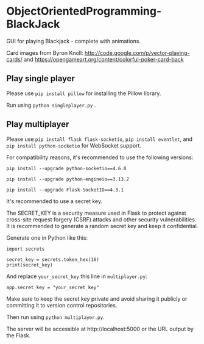 # ObjectOrientedProgramming-BlackJack

GUI for playing Blackjack - complete with animations.

Card images from Byron Knoll: http://code.google.com/p/vector-playing-cards/ and https://opengameart.org/content/colorful-poker-card-back

## Play single player
Please use `pip install pillow` for installing the Pillow library.

Run using `python singleplayer.py` . 

## Play multiplayer
Please use `pip install flask flask-socketio`, `pip install eventlet`, and `pip install python-socketio` for WebSocket support. 

For compatibility reasons, it's recommended to use the following versions:

```
pip install --upgrade python-socketio==4.6.0

pip install --upgrade python-engineio==3.13.2

pip install --upgrade Flask-SocketIO==4.3.1
```

It's recommended to use a secret key.  

The SECRET_KEY is a security measure used in Flask to protect against cross-site request forgery (CSRF) attacks and other security vulnerabilities. It is recommended to generate a random secret key and keep it confidential.

Generate one in Python like this:

```
import secrets

secret_key = secrets.token_hex(16)
print(secret_key)
```

And replace `your_secret_key` this line in `multiplayer.py`:

```
app.secret_key = "your_secret_key"
```

Make sure to keep the secret key private and avoid sharing it publicly or committing it to version control repositories.

Then run using `python multiplayer.py`.

The server will be accessible at http://localhost:5000 or the URL output by the Flask. 
